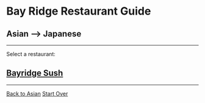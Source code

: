 # Bay Ridge Restaurant Guide
## Asian --> Japanese
---
Select a restaurant:
## [Bayridge Sush](http://www.brsushi.com/)
---
[Back to Asian](asian.md) 
[Start Over](home.md)